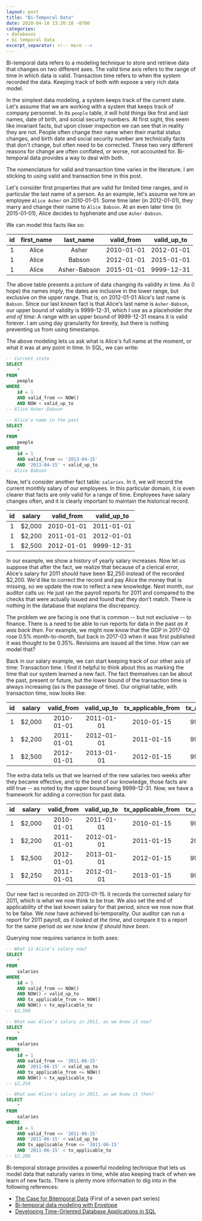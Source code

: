 ```yaml
---
layout: post
title: "Bi-Temporal Data"
date: 2020-04-18 13:20:18 -0700
categories:
- databases
- bi temporal data
excerpt_separator: <!-- more -->
---
```


Bi-temporal data refers to a modeling technique to store and retrieve data that changes on two different axes. The valid time axis refers to the range of time in which data is valid. Transaction time refers to when the system recorded the data. Keeping track of both with expose a very rich data model.

In the simplest data modeling, a system keeps track of the current state. Let's assume that we are working with a system that keeps track of company personnel. In its `people` table, it will hold things like first and last names, date of birth, and social security numbers. At first sight, this seem like invariant facts, but upon closer inspection we can see that in reality they are not. People often change their name when their marital status changes, and birth date and social security number are technically facts that don't change, but often need to be corrected. These two very different reasons for change are often conflated, or worse, not accounted for. Bi-temporal data provides a way to deal with both.

<!-- more -->

The nomenclature for valid and transaction time varies in the literature. I am sticking to using valid and transaction time in this post.

Let's consider first properties that are valid for limited time ranges, and in particular the last name of a person. As an example, let's assume we hire an employee `Alice Asher` on 2010-01-01. Some time later (in 2012-01-01), they marry and change their name to `Alice Babson`. At an even later time (in 2015-01-01), Alice decides to hyphenate and use `Asher-Babson`.

We can model this facts like so:

| id | first_name |  last_name   | valid_from | valid_up_to |
|:--:|:----------:|:------------:|:----------:|:-----------:|
| 1  |   Alice    |    Asher     | 2010-01-01 | 2012-01-01  |
| 1  |   Alice    |    Babson    | 2012-01-01 | 2015-01-01  |
| 1  |   Alice    | Asher-Babson | 2015-01-01 | 9999-12-31  |


The above table presents a picture of data changing its validity in time. As (I hope) the names imply, the dates are inclusive in the lower range, but exclusive on the upper range. That is, on 2012-01-01 Alice's last name is `Babson`. Since our last known fact is that Alice's last name is `Asher-Babson`, our upper bound of validity is 9999-12-31, which I use as a placeholder *the end of time*: A range with an upper bound of 9999-12-31 means it is valid forever. I am using day granularity for brevity, but there is nothing preventing us from using timestamps.

The above modeling lets us ask what is Alice's full name at the moment, or what it was at any point in time. In SQL, we can write:

```sql
-- Current state
SELECT
    *
FROM
    people
WHERE
    id = 1
    AND valid_from <= NOW()
    AND NOW < valid_up_to
-- Alice Asher-Babson

-- Alice's name in the past
SELECT
    *
FROM
    people
WHERE
    id = 1
    AND valid_from <= '2013-04-15'
    AND '2013-04-15' < valid_up_to
-- Alice Babson
```

Now, let's consider another fact table: `salaries`. In it, we will record the current monthly salary of our employees. In this particular domain, it is even clearer that facts are only valid for a range of time. Employees have salary changes often, and it is clearly important to maintain the historical record.

| id | salary | valid_from | valid_up_to |
|:--:|:------:|:----------:|:-----------:|
| 1  | $2,000 | 2010-01-01 | 2011-01-01  |
| 1  | $2,200 | 2011-01-01 | 2012-01-01  |
| 1  | $2,500 | 2012-01-01 | 9999-12-31  |

In our example, we show a history of yearly salary increases. Now let us suppose that after the fact, we realize that because of a clerical error, Alice's salary for 2011 should have been $2,250 instead of the recorded $2,200. We'd like to correct the record and pay Alice the money that is missing, so we update the row to reflect a new knowledge. Next month, our auditor calls us: He just ran the payroll reports for 2011 and compared to the checks that were actually issued and found that they don't match. There is nothing in the database that explains the discrepancy.

The problem we are facing is one that is common -- but not exclusive -- to finance. There is a need to be able to run reports for data in the past *as it was back then*. For example, we might now know that the GDP in 2017-02 rose 0.5% month-to-month, but back in 2017-03 when it was first published it was thought to be 0.35%. Revisions are issued all the time. How can we model that?

Back in our salary example, we can start keeping track of our other axis of time: Transaction time. I find it helpful to think about this as marking the time that our system learned a new fact. The fact themselves can be about the past, present or future, but the lower bound of the transaction time is always increasing (as is the passage of time). Our original table, with transaction time, now looks like:

| id | salary | valid_from | valid_up_to | tx_applicable_from | tx_applicable_to |
|:--:|:------:|:----------:|:-----------:|:------------------:|:----------------:|
| 1  | $2,000 | 2010-01-01 | 2011-01-01  |     2010-01-15     |    9999-12-31    |
| 1  | $2,200 | 2011-01-01 | 2012-01-01  |     2011-01-15     |    9999-12-31    |
| 1  | $2,500 | 2012-01-01 | 2013-01-01  |     2012-01-15     |    9999-12-31    |

The extra data tells us that we learned of the new salaries two weeks after they became effective, and to the best of our knowledge, those facts are still true -- as noted by the upper bound being 9999-12-31. Now, we have a framework for adding a correction for past data.

| id | salary | valid_from | valid_up_to | tx_applicable_from | tx_applicable_to |
|:--:|:------:|:----------:|:-----------:|:------------------:|:----------------:|
| 1  | $2,000 | 2010-01-01 | 2011-01-01  |     2010-01-15     |    9999-12-31    |
| 1  | $2,200 | 2011-01-01 | 2012-01-01  |     2011-01-15     |    2013-01-15    |
| 1  | $2,500 | 2012-01-01 | 2013-01-01  |     2012-01-15     |    9999-12-31    |
| 1  | $2,250 | 2011-01-01 | 2012-01-01  |     2013-01-15     |    9999-12-31    |

Our new fact is recorded on 2013-01-15. It records the corrected salary for 2011, which is what we now think to be true. We also set the end of applicability of the last known salary for that period, since we now now that to be false. We now have achieved bi-temporality. Our auditor can run a report for 2011 payroll, *as it looked at the time*, and compare it to a report for the same period *as we now know if should have been*.

Querying now requires variance in both axes:

```sql
-- What is Alice's salary now?
SELECT
    *
FROM
    salaries
WHERE
    id = 1
    AND valid_from <= NOW()
    AND NOW() < valid_up_to
    AND tx_applicable_from <= NOW()
    AND NOW() < tx_applicable_to
-- $2,500

-- What was Alice's salary in 2011, as we know it now?
SELECT
    *
FROM
    salaries
WHERE
    id = 1
    AND valid_from <= '2011-06-15'
    AND '2011-06-15' < valid_up_to
    AND tx_applicable_from <= NOW()
    AND NOW() < tx_applicable_to
-- $2,250

-- What was Alice's salary in 2011, as we knew it then?
SELECT
    *
FROM
    salaries
WHERE
    id = 1
    AND valid_from <= '2011-06-15'
    AND '2011-06-15' < valid_up_to
    AND tx_applicable_from <= '2011-06-15'
    AND '2011-06-15' < tx_applicable_to
-- $2,200
```

Bi-temporal storage provides a powerful modeling technique that lets us model data that naturally varies in time, while also keeping track of when we learn of new facts. There is plenty more information to dig into in the following references:

- [The Case for Bitemporal Data](https://www.youtube.com/watch?v=PuocT5wUgJ4) (First of a seven part series)
- [Bi-temporal data modeling with Envelope](https://blog.cloudera.com/bi-temporal-data-modeling-with-envelope/)
- [Developing Time-Oriented Database Applications in SQL](http://www2.cs.arizona.edu/people/rts/tdbbook.pdf)
